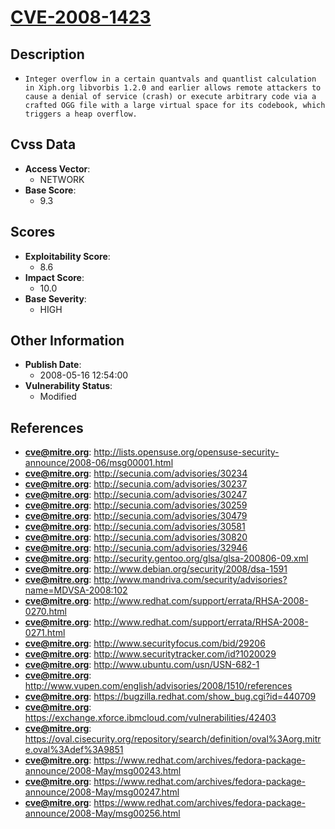 
# [CVE-2008-1423](https://cve.mitre.org/cgi-bin/cvename.cgi?name=CVE-2008-1423)

## Description

- `Integer overflow in a certain quantvals and quantlist calculation in Xiph.org libvorbis 1.2.0 and earlier allows remote attackers to cause a denial of service (crash) or execute arbitrary code via a crafted OGG file with a large virtual space for its codebook, which triggers a heap overflow.`

## Cvss Data

- **Access Vector**:
  - NETWORK
- **Base Score**:
  - 9.3

## Scores

- **Exploitability Score**:
  - 8.6
- **Impact Score**:
  - 10.0
- **Base Severity**:
  - HIGH

## Other Information

- **Publish Date**:
  - 2008-05-16 12:54:00
- **Vulnerability Status**:
  - Modified

## References

- **cve@mitre.org**: http://lists.opensuse.org/opensuse-security-announce/2008-06/msg00001.html
- **cve@mitre.org**: http://secunia.com/advisories/30234
- **cve@mitre.org**: http://secunia.com/advisories/30237
- **cve@mitre.org**: http://secunia.com/advisories/30247
- **cve@mitre.org**: http://secunia.com/advisories/30259
- **cve@mitre.org**: http://secunia.com/advisories/30479
- **cve@mitre.org**: http://secunia.com/advisories/30581
- **cve@mitre.org**: http://secunia.com/advisories/30820
- **cve@mitre.org**: http://secunia.com/advisories/32946
- **cve@mitre.org**: http://security.gentoo.org/glsa/glsa-200806-09.xml
- **cve@mitre.org**: http://www.debian.org/security/2008/dsa-1591
- **cve@mitre.org**: http://www.mandriva.com/security/advisories?name=MDVSA-2008:102
- **cve@mitre.org**: http://www.redhat.com/support/errata/RHSA-2008-0270.html
- **cve@mitre.org**: http://www.redhat.com/support/errata/RHSA-2008-0271.html
- **cve@mitre.org**: http://www.securityfocus.com/bid/29206
- **cve@mitre.org**: http://www.securitytracker.com/id?1020029
- **cve@mitre.org**: http://www.ubuntu.com/usn/USN-682-1
- **cve@mitre.org**: http://www.vupen.com/english/advisories/2008/1510/references
- **cve@mitre.org**: https://bugzilla.redhat.com/show_bug.cgi?id=440709
- **cve@mitre.org**: https://exchange.xforce.ibmcloud.com/vulnerabilities/42403
- **cve@mitre.org**: https://oval.cisecurity.org/repository/search/definition/oval%3Aorg.mitre.oval%3Adef%3A9851
- **cve@mitre.org**: https://www.redhat.com/archives/fedora-package-announce/2008-May/msg00243.html
- **cve@mitre.org**: https://www.redhat.com/archives/fedora-package-announce/2008-May/msg00247.html
- **cve@mitre.org**: https://www.redhat.com/archives/fedora-package-announce/2008-May/msg00256.html
